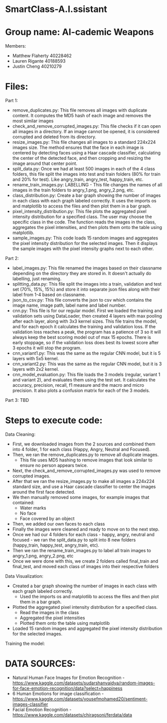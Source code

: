 # SmartClass-A.I.ssistant  



# Group name:  AI-cademic Weapons


Members:  
- Matthew Flaherty 40228462
- Lauren Rigante 40188593
- Justin Cheng 40210279


# Files:  
Part 1:
- remove_duplicates.py: This file removes all images with duplicate content. It computes the MD5 hash of each image and removes the most similar images
- check_and_remove_corrupted_images.py: This file checks if it can open all images in a directory. If an image cannot be opened, it is considered corrupted and deleted from its directory.
- resize_images.py: This file changes all images to a standard 224x224 images size. The method ensures that the face in each image is centered by detecting faces using a Haar cascade classifier, calculating the center of the detected face, and then cropping and resizing the image around that center point.
- split_data.py: Once we had at least 500 images in each of the 4 class folders, this file split the images into test and train folders (80% for train and 20% for test). Like angry_train, angry_test, happy_train, etc.
- rename_train_images.py: LABELLING - This file changes the names of all images in the train folders to angry_1.png, angry_2.png, etc.
- class_distribution.py: Create a bar graph showing the number of images in each class with each graph labeled correctly. It uses the imports os and matplotlib to access the files and then plot them in a bar graph. 
- pixel_intensity_distribution.py: This file plots the aggregated pixel intensity distribution for a specified class. The user may choose the specific class in the code. The function reads the images in the class, aggregates the pixel intensities, and then plots them onto the table using matplotlib.
- sample_images.py: This code loads 15 random images and aggregates the pixel intensity distribution for the selected images. Then it displays the sample images with the pixel intensity graphs next to each other.

Part 2:  
- label_images.py: This file renamed the images based on their classname depending on the directory they are stored in. It doesn't actually do labelling, just renaming.
- splitting_data.py: This file split the images into a train, validation and test set (70%, 15%, 15%) and store it into separate json files along with their label from 1-4 based on classname.
- json_to_csv.py: This file converts the json to csv which contains the image name, image path, label name and label number.
- cnn.py: This file is for our regular model. First we loaded the training and validation sets using DataLoader, then created 4 layers with max pooling after each layer, along with 3x3 kernel sizes. This file trains the model, and for each epoch it calculates the training and validation loss. If the validation loss reaches a peak, the program has a patience of 3 so it will always keep the best scoring model out of max 15 epochs. There is early stoppage, so if the validation loss does best its lowest score after 3 epochs it will stop the program.
- cnn_variant1.py: This was the same as the regular CNN model, but it is 5 layers with 5x5 kernel.
- cnn_variant2.py: This was the same as the regular CNN model, but it is 3 layers with 2x2 kernel.
- cnn_model_evaluation.py: This file loads the 3 models (regular, variant 1 and variant 2), and evaluates them using the test set. It calculates the accuracy, precision, recall, f1 measure and the macro and micro precision. It also plots a confusion matrix for each of the 3 models.

Part 3:  TBD



# Steps to execute code:  
Data Cleaning: 
- First, we downloaded images from the 2 sources and combined them into 4 folder, 1 for each class (Happy, Angry, Neutral and Focused).
- Then, we ran the remove_duplicates.py to remove all duplicate images.
  - This file uses MD5 hashing to remove images that look similar to ensure no person appears twice.
- Next, the check_and_remove_corrupted_images.py was used to remove corrupted images.
- After that we ran the resize_images.py to make all images a 224x224 standard size, and use a Haar cascade classifier to center the images around the first face detected.
- We then manually removed some images, for example images that contained:
  - Water marks
  - No face
  - Face covered by an object
- Then, we added our own faces to each class
-  Finally the images were cleaned and ready to move on to the next step.
-  Once we had our 4 folders for each class - happy, angry, neutral and focused - we ran the split_data.py to split into 8 new folders (happy_train, happy_test, angry_train, etc).
-  Then we ran the rename_train_images.py to label all train images to angry_1.png, angry_2.png, etc
-  Once we were done with this, we create 2 folders called final_train and final_test, and moved each class of images into their respective folders

Data Visualization: 

- Created a bar graph showing the number of images in each class with each graph labeled correctly.
  - Used the imports os and matplotlib to access the files and then plot them in a bar graph. 
- Plotted the aggregated pixel intensity distribution for a specified class.
  - Read the images in the class
  - Aggregated the pixel intensities
  - Plotted them onto the table using matplotlib
- Loaded 15 random images and aggregated the pixel intensity distribution for the selected images.


Training the model:



# DATA SOURCES:
- Natural Human Face Images for Emotion Recognition - https://www.kaggle.com/datasets/sudarshanvaidya/random-images-for-face-emotion-recognition/data?select=happiness
- 6 Human Emotions for image classification - https://www.kaggle.com/datasets/yousefmohamed20/sentiment-images-classifier
- Facial Emotion Recognition - https://www.kaggle.com/datasets/chiragsoni/ferdata/data
